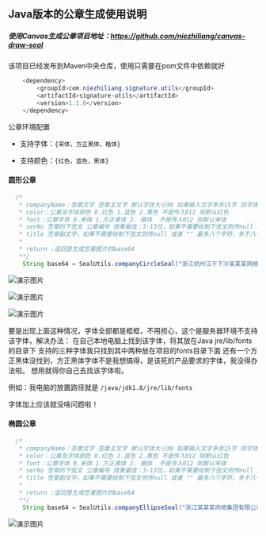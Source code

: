 ## Java版本的公章生成使用说明

##### 使用Canvas生成公章项目地址：https://github.com/niezhiliang/canvas-draw-seal

该项目已经发布到Maven中央仓库，使用只需要在pom文件中依赖就好

```java
    <dependency>
        <groupId>com.niezhiliang.signature.utils</groupId>
        <artifactId>signature-utils</artifactId>
        <version>1.1.0</version>
    </dependency>

```
公章环境配置

- 支持字体：`{宋体，方正黑体，楷体}`

- 支持颜色：`{红色，蓝色，黑体}`

#### 圆形公章

```java
  /*
   * companyName：签章文字 签章主文字 默认字体大小30 如果输入文字多余15字 则字体会自动缩小为23
   * color：公章及字体颜色 0.红色 1.蓝色 2.黑色 不是传入012 则默认红色
   * font：公章字体 0.宋体 1.方正黑体 2. 楷体  不是传入012 则默认宋体
   * serNo 签章的下弦文 公章编号 效果最佳：3-13位，如果不需要绘制下弦文则传null 或者 ""
   * title 签章副文字，如果不需要绘制下弦文则传null 或者 "" 最多八个字符，多于八个字符会覆盖掉主文字
   * 
   * return :返回是生成签章图片的base64
   **/
    String base64 = SealUtils.companyCircleSeal("浙江杭州江干下沙某某某网络集团有限公司",0,0,"1234567899876","合同专用");
```

![演示图片](https://github.com/niezhiliang/signature-utils/blob/master/imgs/%E9%BB%91%E4%BD%93.png)

![演示图片](https://github.com/niezhiliang/signature-utils/blob/master/imgs/%E6%A5%B7%E4%BD%93.png)

![演示图片](https://github.com/niezhiliang/signature-utils/blob/master/imgs/%E6%96%B9%E6%AD%A3%E9%BB%91%E4%BD%93.png)

要是出现上面这种情况，字体全部都是框框，不用担心，这个是服务器环境不支持该字体，解决办法：
在自己本地电脑上找到该字体，将其放在Java jre/lib/fonts的目录下 支持的三种字体我只找到其中两种放在项目的fonts目录下面 还有一个方正黑体没找到，方正黑体字体不是我想搞得，是该死的产品要求的字体，我没得办法啦。
想用就得你自己去找该字体啦。

例如：我电脑的放置路径就是 `/java/jdk1.8/jre/lib/fonts`

字体加上应该就没啥问题啦！

#### 椭圆公章
```java
  /*
   * companyName：签章文字 签章主文字 默认字体大小30 如果输入文字多余15字 则字体会自动缩小为23
   * color：公章及字体颜色 0.红色 1.蓝色 2.黑色 不是传入012 则默认红色
   * font：公章字体 0.宋体 1.方正黑体 2. 楷体  不是传入012 则默认宋体
   * serNo 签章的下弦文 公章编号 效果最佳：3-13位，如果不需要绘制下弦文则传null 或者 ""
   * title 签章副文字，如果不需要绘制下弦文则传null 或者 "" 最多八个字符，多于八个字符会覆盖掉主文字
   * 
   * return :返回是生成签章图片的base64
   **/
    String base64 = SealUtils.companyEllipseSeal("浙江某某某网络集团有限公司",0,0,"1234567899876","XX专用");
```
![演示图片](https://github.com/niezhiliang/signature-utils/blob/master/imgs/%E5%AE%8B%E4%BD%93.png)





